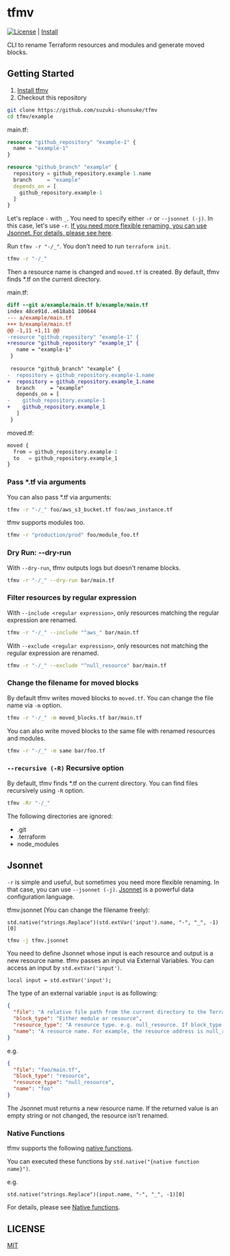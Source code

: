 # tfmv

[![License](http://img.shields.io/badge/license-mit-blue.svg?style=flat-square)](https://raw.githubusercontent.com/suzuki-shunsuke/tfmv/main/LICENSE) | [Install](docs/install.md)

CLI to rename Terraform resources and modules and generate moved blocks.

## Getting Started

1. [Install tfmv](docs/install.md)
1. Checkout this repository

```sh
git clone https://github.com/suzuki-shunsuke/tfmv
cd tfmv/example
```

main.tf:

```tf
resource "github_repository" "example-1" {
  name = "example-1"
}

resource "github_branch" "example" {
  repository = github_repository.example-1.name
  branch     = "example"
  depends_on = [
    github_repository.example-1
  ]
}
```

Let's replace `-` with `_`.
You need to specify either `-r` or `--jsonnet (-j)`.
In this case, let's use `-r`.
[If you need more flexible renaming, you can use Jsonnet. For details, please see here](#jsonnet).

Run `tfmv -r "-/_"`.
You don't need to run `terraform init`.

```sh
tfmv -r "-/_"
```

Then a resource name is changed and `moved.tf` is created.
By default, tfmv finds *.tf on the current directory.

main.tf:

```diff
diff --git a/example/main.tf b/example/main.tf
index 48ce91d..e618ab1 100644
--- a/example/main.tf
+++ b/example/main.tf
@@ -1,11 +1,11 @@
-resource "github_repository" "example-1" {
+resource "github_repository" "example_1" {
   name = "example-1"
 }
 
 resource "github_branch" "example" {
-  repository = github_repository.example-1.name
+  repository = github_repository.example_1.name
   branch     = "example"
   depends_on = [
-    github_repository.example-1
+    github_repository.example_1
   ]
 }
```

moved.tf:

```tf
moved {
  from = github_repository.example-1
  to   = github_repository.example_1
}
```

### Pass *.tf via arguments

You can also pass *.tf via arguments:

```sh
tfmv -r "-/_" foo/aws_s3_bucket.tf foo/aws_instance.tf
```

tfmv supports modules too.

```sh
tfmv -r "production/prod" foo/module_foo.tf
```

### Dry Run: --dry-run

With `--dry-run`, tfmv outputs logs but doesn't rename blocks.

```sh
tfmv -r "-/_" --dry-run bar/main.tf
```

### Filter resources by regular expression

With `--include <regular expression>`, only resources matching the regular expression are renamed.

```sh
tfmv -r "-/_" --include "^aws_" bar/main.tf
```

With `--exclude <regular expression>`, only resources not matching the regular expression are renamed.

```sh
tfmv -r "-/_" --exclude "^null_resource" bar/main.tf
```

### Change the filename for moved blocks

By default tfmv writes moved blocks to `moved.tf`.
You can change the file name via `-m` option.

```sh
tfmv -r "-/_" -m moved_blocks.tf bar/main.tf
```

You can also write moved blocks to the same file with renamed resources and modules.

```sh
tfmv -r "-/_" -m same bar/foo.tf
```

### `--recursive (-R)` Recursive option

By default, tfmv finds *.tf on the current directory.
You can find files recursively using `-R` option.

```sh
tfmv -Rr "-/_"
```

The following directories are ignored:

- .git
- .terraform
- node_modules

## Jsonnet

`-r` is simple and useful, but sometimes you need more flexible renaming.
In that case, you can use `--jsonnet (-j)`.
[Jsonnet](https://jsonnet.org) is a powerful data configuration language.

tfmv.jsonnet (You can change the filename freely):

```jsonnet
std.native("strings.Replace")(std.extVar('input').name, "-", "_", -1)[0]
```

```sh
tfmv -j tfmv.jsonnet
```

You need to define Jsonnet whose input is each resource and output is a new resource name.
tfmv passes an input via External Variables.
You can access an input by `std.extVar('input')`.

```jsonnet
local input = std.extVar('input');
```

The type of an external variable `input` is as following:

```json
{
  "file": "A relative file path from the current directory to the Terraform configuration file",
  "block_type": "Either module or resource",
  "resource_type": "A resource type. e.g. null_resource. If block_type is module, resource_type is empty",
  "name": "A resource name. For example, the resource address is null_resource.foo, the name is foo."
}
```

e.g.

```json
{
  "file": "foo/main.tf",
  "block_type": "resource",
  "resource_type": "null_resource",
  "name": "foo"
}
```

The Jsonnet must returns a new resource name.
If the returned value is an empty string or not changed, the resource isn't renamed.

### Native Functions

tfmv supports the following [native functions](https://pkg.go.dev/github.com/google/go-jsonnet#NativeFunction).

You can executed these functions by `std.native("{native function name}")`.

e.g.

```jsonnet
std.native("strings.Replace")(input.name, "-", "_", -1)[0]
```

For details, please see [Native functions](docs/native-function.md).

## LICENSE

[MIT](LICENSE)
